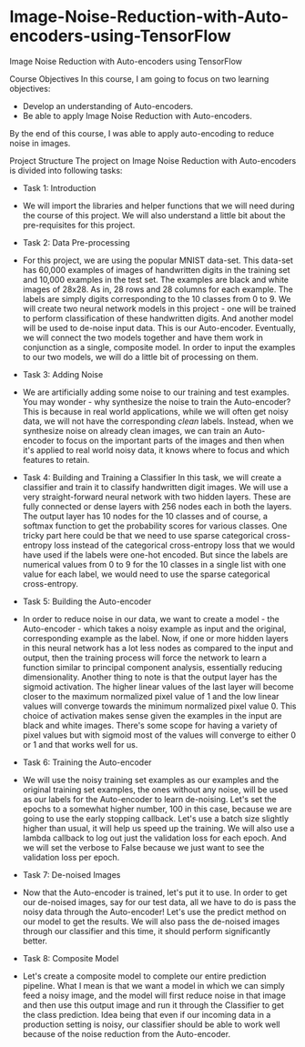 # Image-Noise-Reduction-with-Auto-encoders-using-TensorFlow
Image Noise Reduction with Auto-encoders using TensorFlow

Course Objectives
In this course, I am going to focus on two learning objectives:

- Develop an understanding of Auto-encoders.
- Be able to apply Image Noise Reduction with Auto-encoders.

By the end of this course, I was able to apply auto-encoding to reduce noise in images.


Project Structure
The project on Image Noise Reduction with Auto-encoders is divided into following tasks:

- Task 1: Introduction
- We will import the libraries and helper functions that we will need during the course of this project. We will also understand a little bit about the pre-requisites for this project.

- Task 2: Data Pre-processing
- For this project, we are using the popular MNIST data-set. This data-set has 60,000 examples of images of handwritten digits in the training set and 10,000 examples in the test set. The examples are black and white images of 28x28. As in, 28 rows and 28 columns for each example. The labels are simply digits corresponding to the 10 classes from 0 to 9. We will create two neural network models in this project - one will be trained to perform classification of these handwritten digits. And another model will be used to de-noise input data. This is our Auto-encoder. Eventually, we will connect the two models together and have them work in conjunction as a single, composite model. In order to input the examples to our two models, we will do a little bit of processing on them.

- Task 3: Adding Noise
- We are artificially adding some noise to our training and test examples. You may wonder - why synthesize the noise to train the Auto-encoder? This is because in real world applications, while we will often get noisy data, we will not have the corresponding _clean_ labels. Instead, when we synthesize noise on already clean images, we can train an Auto-encoder to focus on the important parts of the images and then when it's applied to real world noisy data, it knows where to focus and which features to retain.

- Task 4: Building and Training a Classifier
In this task, we will create a classifier and train it to classify handwritten digit images. We will use a very straight-forward neural network with two hidden layers. These are fully connected or dense layers with 256 nodes each in both the layers. The output layer has 10 nodes for the 10 classes and of course, a softmax function to get the probability scores for various classes. One tricky part here could be that we need to use sparse categorical cross-entropy loss instead of the categorical cross-entropy loss that we would have used if the labels were one-hot encoded. But since the labels are numerical values from 0 to 9 for the 10 classes in a single list with one value for each label, we would need to use the sparse categorical cross-entropy.

- Task 5: Building the Auto-encoder
- In order to reduce noise in our data, we want to create a model - the Auto-encoder - which takes a noisy example as input and the original, corresponding example as the label. Now, if one or more hidden layers in this neural network has a lot less nodes as compared to the input and output, then the training process will force the network to learn a function similar to principal component analysis, essentially reducing dimensionality. Another thing to note is that the output layer has the sigmoid activation. The higher linear values of the last layer will become closer to the maximum normalized pixel value of 1 and the low linear values will converge towards the minimum normalized pixel value 0. This choice of activation makes sense given the examples in the input are black and white images. There's some scope for having a variety of pixel values but with sigmoid most of the values will converge to either 0 or 1 and that works well for us.

- Task 6: Training the Auto-encoder
- We will use the noisy training set examples as our examples and the original training set examples, the ones without any noise, will be used as our labels for the Auto-encoder to learn de-noising. Let's set the epochs to a somewhat higher number, 100 in this case, because we are going to use the early stopping callback. Let's use a batch size slightly higher than usual, it will help us speed up the training. We will also use a lambda callback to log out just the validation loss for each epoch. And we will set the verbose to False because we just want to see the validation loss per epoch.

- Task 7: De-noised Images
- Now that the Auto-encoder is trained, let's put it to use. In order to get our de-noised images, say for our test data, all we have to do is pass the noisy data through the Auto-encoder! Let's use the predict method on our model to get the results. We will also pass the de-noised images through our classifier and this time, it should perform significantly better.

- Task 8: Composite Model
- Let's create a composite model to complete our entire prediction pipeline. What I mean is that we want a model in which we can simply feed a noisy image, and the model will first reduce noise in that image and then use this output image and run it through the Classifier to get the class prediction. Idea being that even if our incoming data in a production setting is noisy, our classifier should be able to work well because of the noise reduction from the Auto-encoder.
